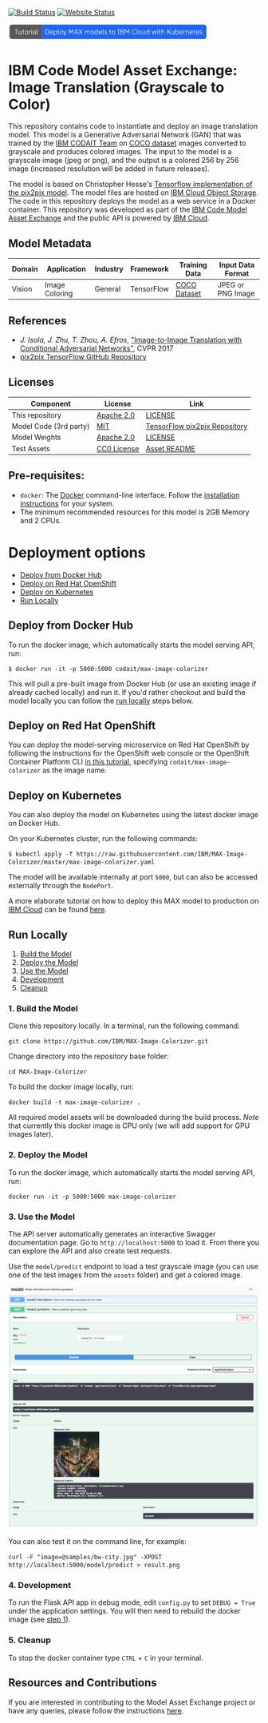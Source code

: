 [![Build Status](https://travis-ci.com/IBM/MAX-Image-Colorizer.svg?branch=master)](https://travis-ci.com/github/IBM/MAX-Image-Colorizer) [![Website Status](https://img.shields.io/website/http/max-image-colorizer.codait-prod-41208c73af8fca213512856c7a09db52-0000.us-east.containers.appdomain.cloud/swagger.json.svg?label=api+demo)](http://max-image-colorizer.codait-prod-41208c73af8fca213512856c7a09db52-0000.us-east.containers.appdomain.cloud)

[<img src="docs/deploy-max-to-ibm-cloud-with-kubernetes-button.png" width="400px">](http://ibm.biz/max-to-ibm-cloud-tutorial)

# IBM Code Model Asset Exchange: Image Translation (Grayscale to Color)

This repository contains code to instantiate and deploy an image translation model. This model is a Generative Adversarial Network (GAN) that was trained by the [IBM CODAIT Team](http://codait.org) on [COCO dataset](http://mscoco.org/) images converted to grayscale and produces colored images. The input to the model is a grayscale image (jpeg or png), and the output is a colored 256 by 256 image (increased resolution will be added in future releases).

The model is based on Christopher Hesse's [Tensorflow implementation of the pix2pix model](https://github.com/affinelayer/pix2pix-tensorflow). The model files are hosted on [IBM Cloud Object Storage](https://max-cdn.cdn.appdomain.cloud/max-image-colorizer/1.0.0/assets.tar.gz). The code in this repository deploys the model as a web service in a Docker container. This repository was developed as part of the [IBM Code Model Asset Exchange](https://developer.ibm.com/code/exchanges/models/) and the public API is powered by [IBM Cloud](https://ibm.biz/Bdz2XM).

## Model Metadata
| Domain | Application | Industry  | Framework | Training Data | Input Data Format |
| ------------- | --------  | -------- | --------- | --------- | -------------- |
| Vision | Image Coloring | General | TensorFlow | [COCO Dataset](http://mscoco.org/) | JPEG or PNG Image |

## References
* _J. Isola, J. Zhu, T. Zhou, A. Efros_, ["Image-to-Image Translation with Conditional Adversarial Networks"](https://arxiv.org/abs/1611.07004), CVPR 2017
* [pix2pix TensorFlow GitHub Repository](https://github.com/affinelayer/pix2pix-tensorflow)


## Licenses

| Component | License | Link  |
| ------------- | --------  | -------- |
| This repository | [Apache 2.0](https://www.apache.org/licenses/LICENSE-2.0) | [LICENSE](LICENSE) |
| Model Code (3rd party) | [MIT](https://opensource.org/licenses/MIT) | [TensorFlow pix2pix Repository](https://github.com/affinelayer/pix2pix-tensorflow/blob/master/LICENSE.txt) |
| Model Weights | [Apache 2.0](https://www.apache.org/licenses/LICENSE-2.0) | [LICENSE](LICENSE)
| Test Assets | [CC0 License](https://creativecommons.org/publicdomain/zero/1.0/) | [Asset README](samples/README.md)

## Pre-requisites:

* `docker`: The [Docker](https://www.docker.com/) command-line interface. Follow the [installation instructions](https://docs.docker.com/install/) for your system.
* The minimum recommended resources for this model is 2GB Memory and 2 CPUs.

# Deployment options

* [Deploy from Docker Hub](#deploy-from-docker-hub)
* [Deploy on Red Hat OpenShift](#deploy-on-red-hat-openshift)
* [Deploy on Kubernetes](#deploy-on-kubernetes)
* [Run Locally](#run-locally)

## Deploy from Docker Hub

To run the docker image, which automatically starts the model serving API, run:

```
$ docker run -it -p 5000:5000 codait/max-image-colorizer
```

This will pull a pre-built image from Docker Hub (or use an existing image if already cached locally) and run it.
If you'd rather checkout and build the model locally you can follow the [run locally](#run-locally) steps below.

## Deploy on Red Hat OpenShift

You can deploy the model-serving microservice on Red Hat OpenShift by following the instructions for the OpenShift web console or the OpenShift Container Platform CLI [in this tutorial](https://developer.ibm.com/tutorials/deploy-a-model-asset-exchange-microservice-on-red-hat-openshift/), specifying `codait/max-image-colorizer` as the image name.

## Deploy on Kubernetes

You can also deploy the model on Kubernetes using the latest docker image on Docker Hub.

On your Kubernetes cluster, run the following commands:

```
$ kubectl apply -f https://raw.githubusercontent.com/IBM/MAX-Image-Colorizer/master/max-image-colorizer.yaml
```

The model will be available internally at port `5000`, but can also be accessed externally through the `NodePort`.

A more elaborate tutorial on how to deploy this MAX model to production on [IBM Cloud](https://ibm.biz/Bdz2XM) can be found [here](http://ibm.biz/max-to-ibm-cloud-tutorial).

## Run Locally

1. [Build the Model](#1-build-the-model)
2. [Deploy the Model](#2-deploy-the-model)
3. [Use the Model](#3-use-the-model)
4. [Development](#4-development)
5. [Cleanup](#5-cleanup)


### 1. Build the Model

Clone this repository locally. In a terminal, run the following command:

```
git clone https://github.com/IBM/MAX-Image-Colorizer.git
```

Change directory into the repository base folder:

```
cd MAX-Image-Colorizer
```

To build the docker image locally, run:

```
docker build -t max-image-colorizer .
```

All required model assets will be downloaded during the build process. _Note_ that currently this docker image is CPU only (we will add support for GPU images later).

### 2. Deploy the Model

To run the docker image, which automatically starts the model serving API, run:

```
docker run -it -p 5000:5000 max-image-colorizer
```

### 3. Use the Model

The API server automatically generates an interactive Swagger documentation page. Go to `http://localhost:5000` to load it. From there you can explore the API and also create test requests.

Use the `model/predict` endpoint to load a test grayscale image (you can use one of the test images from the `assets` folder) and get a colored image.

![Swagger Doc Screenshot](docs/swagger-screenshot.png)


You can also test it on the command line, for example:

```
curl -F "image=@samples/bw-city.jpg" -XPOST http://localhost:5000/model/predict > result.png
```


### 4. Development

To run the Flask API app in debug mode, edit `config.py` to set `DEBUG = True` under the application settings. You will then need to rebuild the docker image (see [step 1](#1-build-the-model)).


### 5. Cleanup

To stop the docker container type `CTRL` + `C` in your terminal.

## Resources and Contributions
   
If you are interested in contributing to the Model Asset Exchange project or have any queries, please follow the instructions [here](https://github.com/CODAIT/max-central-repo).
